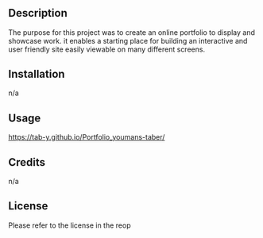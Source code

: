 # <Portfolio project>

## Description

The purpose for this project was to create an online portfolio to display and showcase work. it enables a starting place for building an interactive and user friendly site easily viewable on many different screens.

## Installation

n/a

## Usage

https://tab-y.github.io/Portfolio_youmans-taber/

## Credits

n/a

## License

Please refer to the license in the reop
